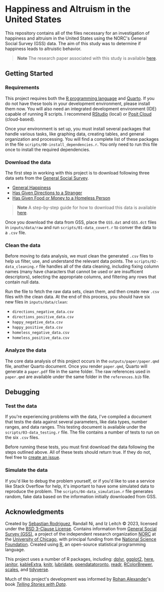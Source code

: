 # Happiness and Altruism in the United States

This repository contains all of the files necessary for an investigation of happiness and altruism in the United States using the NORC's General Social Survey (GSS) data. The aim of this study was to determine if happiness leads to altruistic behavior. 

> **Note**
> The research paper associated with this study is available [here](https://github.com/seb646/happiness-and-altruism/blob/main/outputs/paper/paper.pdf).

## Getting Started

### Requirements

This project requires both the [R programming language](https://www.r-project.org/) and [Quarto](https://quarto.org/docs/get-started/). If you do not have these tools in your development environment, please install them now. You will also need an integrated development environment (IDE) capable of running R scripts. I recommend [RStudio](https://posit.co/products/open-source/rstudio/) (local) or [Posit Cloud](https://posit.cloud/) (cloud-based).

Once your environment is set up, you must install several packages that handle various tasks, like graphing data, creating tables, and general organization and processing. You will find a complete list of these packages in the file `scripts/00-install_dependencies.r`. You only need to run this file once to install the required dependencies.

### Download the data

The first step in working with this project is to download following three data sets from the [General Social Survey](https://gssdataexplorer.norc.org).

- [General Happiness](https://gssdataexplorer.norc.org/variables/434/vshow)
- [Has Given Directions to a Stranger](https://gssdataexplorer.norc.org/variables/2886/vshow)
- [Has Given Food or Money to a Homeless Person](https://gssdataexplorer.norc.org/variables/2878/vshow)

> **Note**
> A step-by-step guide for how to download this data is available [here](https://github.com/seb646/happiness-and-altruism/blob/main/guides/00-download_data.md).

Once you download the data from GSS, place the `GSS.dat` and `GSS.dct` files in `inputs/data/raw` and run `scripts/01-data_covert.r` to conver the data to a `.csv` file. 

### Clean the data

Before moving to data analysis, we must clean the generated `.csv` files to help us filter, use, and understand the relevant data points. The `scripts/02-data_cleaning.r` file handles all of the data cleaning, including fixing column names (many have characters that cannot be used or are insufficent descriptors), selecting the appropriate columns, and filtering any rows that contain null data. 

Run the file to fetch the raw data sets, clean them, and then create new `.csv` files with the clean data. At the end of this process, you should have six new files in `inputs/data/clean`:
* `directions_negative_data.csv`
* `directions_positive_data.csv`
* `happy_negative_data.csv`
* `happy_positive_data.csv`
* `homeless_negative_data.csv`
* `homeless_positive_data.csv`

### Analyze the data

The core data analysis of this project occurs in the `outputs/paper/paper.qmd` file, another Quarto document. Once you render `paper.qmd`, Quarto will generate a `paper.pdf` file in the same folder. The raw references used in `paper.qmd` are available under the same folder in the `references.bib` file.

## Debugging

### Test the data

If you're experiencing problems with the data, I've compiled a document that tests the data against several parameters, like data types, number ranges, and data ranges. This testing document is available under the `scripts/03-data_testing.r` file. The file contains a number of tests to run on the six `.csv` files. 

Before running these tests, you must first download the data following the steps outlined above. All of these tests should return true. If they do not, feel free to [create an issue](https://github.com/seb646/happiness-and-altruism/issues/new).

### Simulate the data

If you'd like to debug the problem yourself, or if you'd like to use a service like Stack Overflow for help, it's important to have some simulated data to reproduce the problem. The `scripts/04-data_simulation.r` file generates random, fake data based on the information initially downloaded from GSS.

## Acknowledgments

Created by [Sebastian Rodriguez](https://srod.ca), Randall Ni, and Iz Leitch © 2023, licensed under the [BSD 3-Clause License](https://github.com/seb646/happiness-and-altruism/blob/main/LICENSE). Contains information from [General Social Survey (GSS)](https://gssdataexplorer.norc.org/), a project of the independent research organization [NORC](https://norc.org/) at the [University of Chicago](https://www.uchicago.edu/), with principal funding from the [National Science Foundation](https://www.nsf.gov/). Created using [R](https://www.r-project.org/), an open-source statistical programming language.

This project uses a number of R packages, including: [dplyr](https://cran.r-project.org/web/packages/dplyr/index.html), [ggplot2](https://cran.r-project.org/web/packages/ggplot2/index.html), [here](https://cran.r-project.org/web/packages/here/index.html), [janitor](https://cran.r-project.org/web/packages/janitor/index.html), [kableExtra](https://cran.r-project.org/web/packages/kableExtra/index.html), [knitr](https://cran.r-project.org/web/packages/knitr/index.html), [lubridate](https://cran.r-project.org/web/packages/lubridate/index.html), [opendatatoronto](https://cran.r-project.org/web/packages/opendatatoronto/index.html), [readr](https://cran.r-project.org/web/packages/readr/index.html), [RColorBrewer](https://cran.r-project.org/web/packages/RColorBrewer/index.html), [scales](https://cran.r-project.org/web/packages/scales/index.html), and [tidyverse](https://cran.r-project.org/web/packages/tidyverse/index.html).

Much of this project's development was informed by [Rohan Alexander](https://rohanalexander.com/)'s book [*Telling Stories with Data*](https://tellingstorieswithdata.com/).
